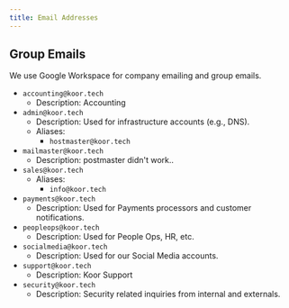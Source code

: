 ```yaml
---
title: Email Addresses
---
```


## Group Emails

We use Google Workspace for company emailing and group emails.

* `accounting@koor.tech`
    * Description: Accounting
* `admin@koor.tech`
    * Description: Used for infrastructure accounts (e.g., DNS).
    * Aliases:
        * `hostmaster@koor.tech`
* `mailmaster@koor.tech`
    * Description: postmaster didn't work..
* `sales@koor.tech`
    * Aliases:
        * `info@koor.tech`
* `payments@koor.tech`
    * Description: Used for Payments processors and customer notifications.
* `peopleops@koor.tech`
    * Description: Used for People Ops, HR, etc.
* `socialmedia@koor.tech`
    * Description: Used for our Social Media accounts.
* `support@koor.tech`
    * Description: Koor Support
* `security@koor.tech`
    * Description: Security related inquiries from internal and externals.
